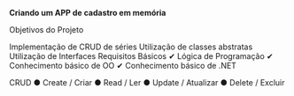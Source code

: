 <b>Criando um APP de cadastro em memória</b>

Objetivos do Projeto

Implementação de CRUD de séries
Utilização de classes abstratas
Utilização de Interfaces
Requisitos Básicos ✔ Lógica de Programação ✔ Conhecimento básico de OO ✔ Conhecimento básico de .NET

CRUD ● Create / Criar ● Read / Ler ● Update / Atualizar ● Delete / Excluir
